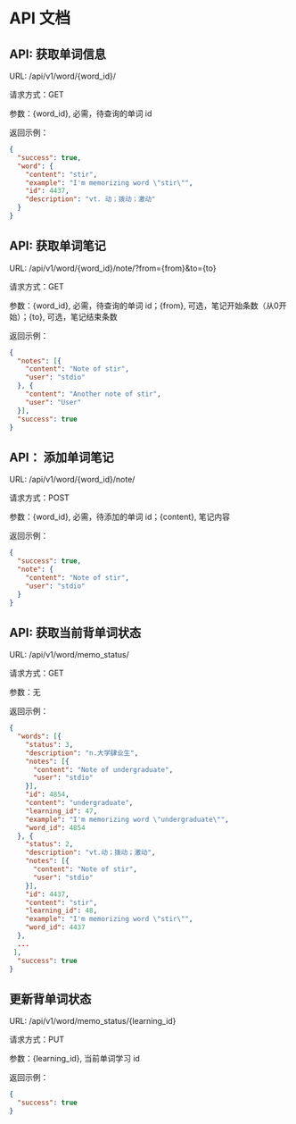 # API 文档

## API: 获取单词信息

URL: /api/v1/word/{word_id}/

请求方式：GET

参数：{word_id}, 必需，待查询的单词 id

返回示例：

```json
{
  "success": true,
  "word": {
    "content": "stir",
    "example": "I'm memorizing word \"stir\"",
    "id": 4437,
    "description": "vt. 动；拨动；激动"
  }
}
```

## API: 获取单词笔记

URL: /api/v1/word/{word_id}/note/?from={from}&to={to}

请求方式：GET

参数：{word_id}, 必需，待查询的单词 id；{from}, 可选，笔记开始条数（从0开始）；{to}, 可选，笔记结束条数

返回示例：

```json
{
  "notes": [{
    "content": "Note of stir",
    "user": "stdio"
  }, {
    "content": "Another note of stir",
    "user": "User"
  }],
  "success": true
}
```



## API： 添加单词笔记

URL: /api/v1/word/{word_id}/note/

请求方式：POST

参数：{word_id}, 必需，待添加的单词 id；{content}, 笔记内容

返回示例：

```json
{
  "success": true,
  "note": {
    "content": "Note of stir",
    "user": "stdio"
  }
}
```

## API: 获取当前背单词状态

URL: /api/v1/word/memo_status/

请求方式：GET

参数：无

返回示例：

```json
{
  "words": [{
    "status": 3,
    "description": "n.大学肆业生",
    "notes": [{
      "content": "Note of undergraduate",
      "user": "stdio"
    }],
    "id": 4854,
    "content": "undergraduate",
    "learning_id": 47,
    "example": "I'm memorizing word \"undergraduate\"",
    "word_id": 4854
  }, {
    "status": 2,
    "description": "vt.动；拨动；激动",
    "notes": [{
      "content": "Note of stir",
      "user": "stdio"
    }],
    "id": 4437,
    "content": "stir",
    "learning_id": 48,
    "example": "I'm memorizing word \"stir\"",
    "word_id": 4437
  }, 
  ...
 ],
  "success": true
}
```

## 更新背单词状态

URL: /api/v1/word/memo_status/{learning_id}

请求方式：PUT

参数：{learning_id}, 当前单词学习 id

返回示例：

```json
{
  "success": true
}
```

